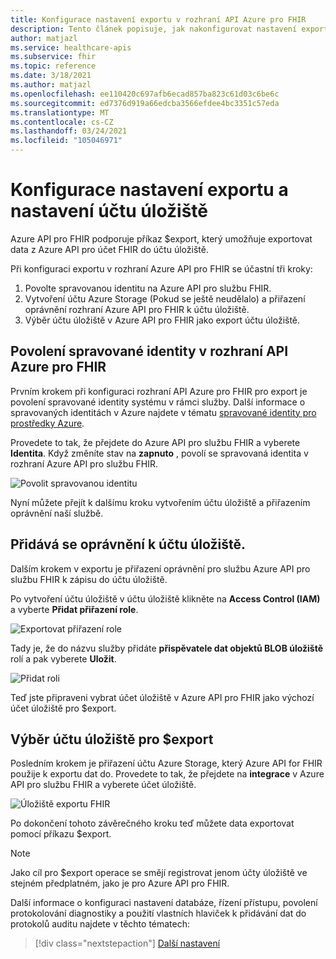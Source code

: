```yaml
---
title: Konfigurace nastavení exportu v rozhraní API Azure pro FHIR
description: Tento článek popisuje, jak nakonfigurovat nastavení exportu v rozhraní Azure API pro FHIR.
author: matjazl
ms.service: healthcare-apis
ms.subservice: fhir
ms.topic: reference
ms.date: 3/18/2021
ms.author: matjazl
ms.openlocfilehash: ee110420c697afb6ecad857ba823c61d03c6be6c
ms.sourcegitcommit: ed7376d919a66edcba3566efdee4bc3351c57eda
ms.translationtype: MT
ms.contentlocale: cs-CZ
ms.lasthandoff: 03/24/2021
ms.locfileid: "105046971"
---
```

# <a name="configure-export-setting-and-set-up-the-storage-account"></a>Konfigurace nastavení exportu a nastavení účtu úložiště

Azure API pro FHIR podporuje příkaz $export, který umožňuje exportovat data z Azure API pro účet FHIR do účtu úložiště.

Při konfiguraci exportu v rozhraní Azure API pro FHIR se účastní tři kroky:

1. Povolte spravovanou identitu na Azure API pro službu FHIR.
2. Vytvoření účtu Azure Storage (Pokud se ještě neudělalo) a přiřazení oprávnění rozhraní Azure API pro FHIR k účtu úložiště.
3. Výběr účtu úložiště v Azure API pro FHIR jako export účtu úložiště.

## <a name="enabling-managed-identity-on-azure-api-for-fhir"></a>Povolení spravované identity v rozhraní API Azure pro FHIR

Prvním krokem při konfiguraci rozhraní API Azure pro FHIR pro export je povolení spravované identity systému v rámci služby. Další informace o spravovaných identitách v Azure najdete v tématu [spravované identity pro prostředky Azure](../../active-directory/managed-identities-azure-resources/overview.md).

Provedete to tak, že přejdete do Azure API pro službu FHIR a vyberete **Identita**. Když změníte stav na **zapnuto** , povolí se spravovaná identita v rozhraní Azure API pro službu FHIR.

![Povolit spravovanou identitu](media/export-data/fhir-mi-enabled.png)

Nyní můžete přejít k dalšímu kroku vytvořením účtu úložiště a přiřazením oprávnění naší službě.

## <a name="adding-permission-to-storage-account"></a>Přidává se oprávnění k účtu úložiště.

Dalším krokem v exportu je přiřazení oprávnění pro službu Azure API pro službu FHIR k zápisu do účtu úložiště.

Po vytvoření účtu úložiště v účtu úložiště klikněte na **Access Control (IAM)** a vyberte **Přidat přiřazení role**.

![Exportovat přiřazení role](media/export-data/fhir-export-role-assignment.png)

Tady je, že do názvu služby přidáte **přispěvatele dat objektů BLOB úložiště** rolí a pak vyberete **Uložit**.

![Přidat roli](media/export-data/fhir-export-role-add.png)

Teď jste připraveni vybrat účet úložiště v Azure API pro FHIR jako výchozí účet úložiště pro $export.

## <a name="selecting-the-storage-account-for-export"></a>Výběr účtu úložiště pro $export

Posledním krokem je přiřazení účtu Azure Storage, který Azure API for FHIR použije k exportu dat do. Provedete to tak, že přejdete na **integrace** v Azure API pro službu FHIR a vyberete účet úložiště.

![Úložiště exportu FHIR](media/export-data/fhir-export-storage.png)

Po dokončení tohoto závěrečného kroku teď můžete data exportovat pomocí příkazu $export.

> [!Note]
> Jako cíl pro $export operace se smějí registrovat jenom účty úložiště ve stejném předplatném, jako je pro Azure API pro FHIR.

Další informace o konfiguraci nastavení databáze, řízení přístupu, povolení protokolování diagnostiky a použití vlastních hlaviček k přidávání dat do protokolů auditu najdete v těchto tématech:

>[!div class="nextstepaction"]
>[Další nastavení](azure-api-for-fhir-additional-settings.md)
